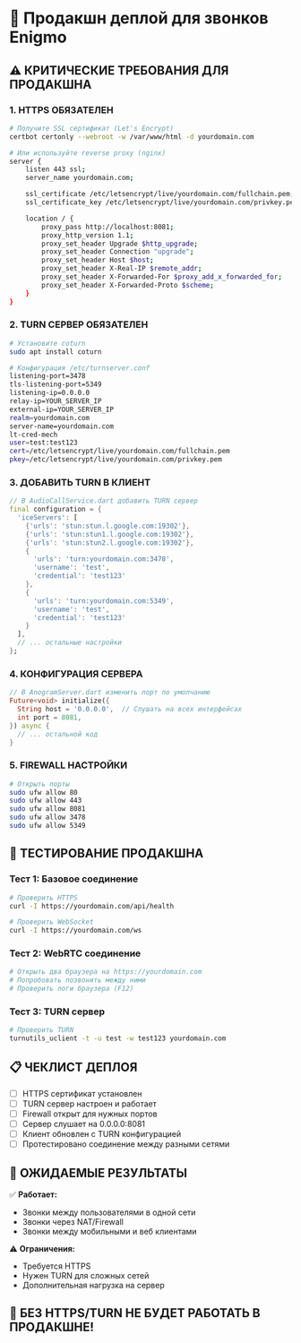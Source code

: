 # 🚀 Продакшн деплой для звонков Enigmo

## ⚠️ **КРИТИЧЕСКИЕ ТРЕБОВАНИЯ ДЛЯ ПРОДАКШНА**

### 1. **HTTPS ОБЯЗАТЕЛЕН**
```bash
# Получите SSL сертификат (Let's Encrypt)
certbot certonly --webroot -w /var/www/html -d yourdomain.com

# Или используйте reverse proxy (nginx)
server {
    listen 443 ssl;
    server_name yourdomain.com;

    ssl_certificate /etc/letsencrypt/live/yourdomain.com/fullchain.pem;
    ssl_certificate_key /etc/letsencrypt/live/yourdomain.com/privkey.pem;

    location / {
        proxy_pass http://localhost:8081;
        proxy_http_version 1.1;
        proxy_set_header Upgrade $http_upgrade;
        proxy_set_header Connection "upgrade";
        proxy_set_header Host $host;
        proxy_set_header X-Real-IP $remote_addr;
        proxy_set_header X-Forwarded-For $proxy_add_x_forwarded_for;
        proxy_set_header X-Forwarded-Proto $scheme;
    }
}
```

### 2. **TURN СЕРВЕР ОБЯЗАТЕЛЕН**
```bash
# Установите coturn
sudo apt install coturn

# Конфигурация /etc/turnserver.conf
listening-port=3478
tls-listening-port=5349
listening-ip=0.0.0.0
relay-ip=YOUR_SERVER_IP
external-ip=YOUR_SERVER_IP
realm=yourdomain.com
server-name=yourdomain.com
lt-cred-mech
user=test:test123
cert=/etc/letsencrypt/live/yourdomain.com/fullchain.pem
pkey=/etc/letsencrypt/live/yourdomain.com/privkey.pem
```

### 3. **ДОБАВИТЬ TURN В КЛИЕНТ**
```dart
// В AudioCallService.dart добавить TURN сервер
final configuration = {
  'iceServers': [
    {'urls': 'stun:stun.l.google.com:19302'},
    {'urls': 'stun:stun1.l.google.com:19302'},
    {'urls': 'stun:stun2.l.google.com:19302'},
    {
      'urls': 'turn:yourdomain.com:3478',
      'username': 'test',
      'credential': 'test123'
    },
    {
      'urls': 'turn:yourdomain.com:5349',
      'username': 'test',
      'credential': 'test123'
    }
  ],
  // ... остальные настройки
};
```

### 4. **КОНФИГУРАЦИЯ СЕРВЕРА**
```dart
// В AnogramServer.dart изменить порт по умолчанию
Future<void> initialize({
  String host = '0.0.0.0',  // Слушать на всех интерфейсах
  int port = 8081,
}) async {
  // ... остальной код
}
```

### 5. **FIREWALL НАСТРОЙКИ**
```bash
# Открыть порты
sudo ufw allow 80
sudo ufw allow 443
sudo ufw allow 8081
sudo ufw allow 3478
sudo ufw allow 5349
```

## 🧪 **ТЕСТИРОВАНИЕ ПРОДАКШНА**

### **Тест 1: Базовое соединение**
```bash
# Проверить HTTPS
curl -I https://yourdomain.com/api/health

# Проверить WebSocket
curl -I https://yourdomain.com/ws
```

### **Тест 2: WebRTC соединение**
```bash
# Открыть два браузера на https://yourdomain.com
# Попробовать позвонить между ними
# Проверить логи браузера (F12)
```

### **Тест 3: TURN сервер**
```bash
# Проверить TURN
turnutils_uclient -t -u test -w test123 yourdomain.com
```

## 📋 **ЧЕКЛИСТ ДЕПЛОЯ**

- [ ] HTTPS сертификат установлен
- [ ] TURN сервер настроен и работает
- [ ] Firewall открыт для нужных портов
- [ ] Сервер слушает на 0.0.0.0:8081
- [ ] Клиент обновлен с TURN конфигурацией
- [ ] Протестировано соединение между разными сетями

## 🎯 **ОЖИДАЕМЫЕ РЕЗУЛЬТАТЫ**

✅ **Работает:**
- Звонки между пользователями в одной сети
- Звонки через NAT/Firewall
- Звонки между мобильными и веб клиентами

⚠️ **Ограничения:**
- Требуется HTTPS
- Нужен TURN для сложных сетей
- Дополнительная нагрузка на сервер

## 🚨 **БЕЗ HTTPS/TURN НЕ БУДЕТ РАБОТАТЬ В ПРОДАКШНЕ!**